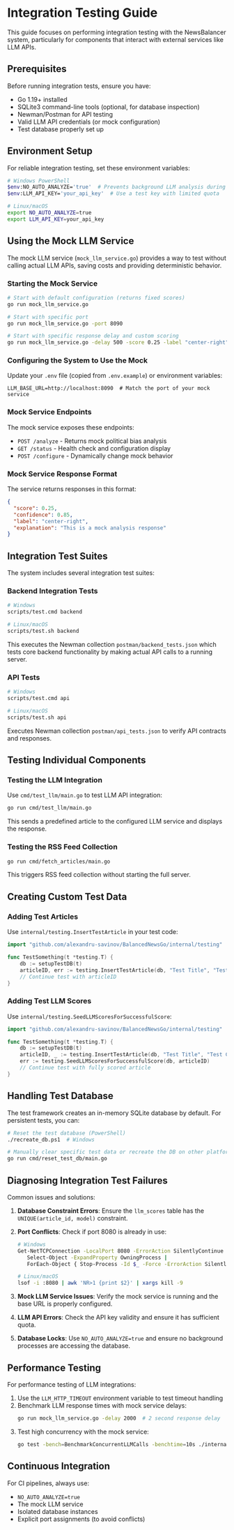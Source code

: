 # Integration Testing Guide

This guide focuses on performing integration testing with the NewsBalancer system, particularly for components that interact with external services like LLM APIs.

## Prerequisites

Before running integration tests, ensure you have:

- Go 1.19+ installed
- SQLite3 command-line tools (optional, for database inspection)
- Newman/Postman for API testing
- Valid LLM API credentials (or mock configuration)
- Test database properly set up

## Environment Setup

For reliable integration testing, set these environment variables:

```bash
# Windows PowerShell
$env:NO_AUTO_ANALYZE='true'  # Prevents background LLM analysis during tests
$env:LLM_API_KEY='your_api_key'  # Use a test key with limited quota

# Linux/macOS
export NO_AUTO_ANALYZE=true
export LLM_API_KEY=your_api_key
```

## Using the Mock LLM Service

The mock LLM service (`mock_llm_service.go`) provides a way to test without calling actual LLM APIs, saving costs and providing deterministic behavior.

### Starting the Mock Service

```bash
# Start with default configuration (returns fixed scores)
go run mock_llm_service.go

# Start with specific port
go run mock_llm_service.go -port 8090

# Start with specific response delay and custom scoring
go run mock_llm_service.go -delay 500 -score 0.25 -label "center-right"
```

### Configuring the System to Use the Mock

Update your `.env` file (copied from `.env.example`) or environment variables:

```
LLM_BASE_URL=http://localhost:8090  # Match the port of your mock service
```

### Mock Service Endpoints

The mock service exposes these endpoints:

- `POST /analyze` - Returns mock political bias analysis
- `GET /status` - Health check and configuration display
- `POST /configure` - Dynamically change mock behavior

### Mock Service Response Format

The service returns responses in this format:

```json
{
  "score": 0.25,
  "confidence": 0.85,
  "label": "center-right",
  "explanation": "This is a mock analysis response"
}
```

## Integration Test Suites

The system includes several integration test suites:

### Backend Integration Tests

```bash
# Windows
scripts/test.cmd backend

# Linux/macOS
scripts/test.sh backend
```

This executes the Newman collection `postman/backend_tests.json` which tests core backend functionality by making actual API calls to a running server.

### API Tests

```bash
# Windows
scripts/test.cmd api

# Linux/macOS
scripts/test.sh api
```

Executes Newman collection `postman/api_tests.json` to verify API contracts and responses.

## Testing Individual Components

### Testing the LLM Integration

Use `cmd/test_llm/main.go` to test LLM API integration:

```bash
go run cmd/test_llm/main.go
```

This sends a predefined article to the configured LLM service and displays the response.

### Testing the RSS Feed Collection

```bash
go run cmd/fetch_articles/main.go
```

This triggers RSS feed collection without starting the full server.

## Creating Custom Test Data

### Adding Test Articles

Use `internal/testing.InsertTestArticle` in your test code:

```go
import "github.com/alexandru-savinov/BalancedNewsGo/internal/testing"

func TestSomething(t *testing.T) {
    db := setupTestDB(t)
    articleID, err := testing.InsertTestArticle(db, "Test Title", "Test Content")
    // Continue test with articleID
}
```

### Adding Test LLM Scores

Use `internal/testing.SeedLLMScoresForSuccessfulScore`:

```go
import "github.com/alexandru-savinov/BalancedNewsGo/internal/testing"

func TestSomething(t *testing.T) {
    db := setupTestDB(t)
    articleID, _ := testing.InsertTestArticle(db, "Test Title", "Test Content")
    err := testing.SeedLLMScoresForSuccessfulScore(db, articleID)
    // Continue test with fully scored article
}
```

## Handling Test Database

The test framework creates an in-memory SQLite database by default. For persistent tests, you can:

```bash
# Reset the test database (PowerShell)
./recreate_db.ps1  # Windows

# Manually clear specific test data or recreate the DB on other platforms
go run cmd/reset_test_db/main.go
```

## Diagnosing Integration Test Failures

Common issues and solutions:

1. **Database Constraint Errors**: Ensure the `llm_scores` table has the `UNIQUE(article_id, model)` constraint.

2. **Port Conflicts**: Check if port 8080 is already in use:
   ```bash
   # Windows
   Get-NetTCPConnection -LocalPort 8080 -ErrorAction SilentlyContinue |
      Select-Object -ExpandProperty OwningProcess |
      ForEach-Object { Stop-Process -Id $_ -Force -ErrorAction SilentlyContinue }

   # Linux/macOS
   lsof -i :8080 | awk 'NR>1 {print $2}' | xargs kill -9
   ```

3. **Mock LLM Service Issues**: Verify the mock service is running and the base URL is properly configured.

4. **LLM API Errors**: Check the API key validity and ensure it has sufficient quota.

5. **Database Locks**: Use `NO_AUTO_ANALYZE=true` and ensure no background processes are accessing the database.

## Performance Testing

For performance testing of LLM integrations:

1. Use the `LLM_HTTP_TIMEOUT` environment variable to test timeout handling
2. Benchmark LLM response times with mock service delays:
   ```bash
   go run mock_llm_service.go -delay 2000  # 2 second response delay
   ```
3. Test high concurrency with the mock service:
   ```bash
   go test -bench=BenchmarkConcurrentLLMCalls -benchtime=10s ./internal/llm/...
   ```

## Continuous Integration

For CI pipelines, always use:
- `NO_AUTO_ANALYZE=true`
- The mock LLM service
- Isolated database instances
- Explicit port assignments (to avoid conflicts)
